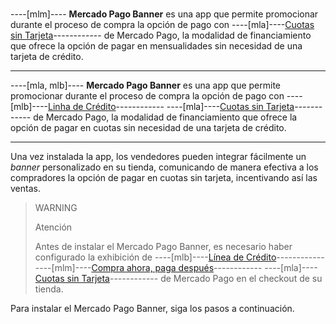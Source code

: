 # 

----[mlm]----
**Mercado Pago Banner** es una app que permite promocionar durante el proceso de compra la opción de pago con ----[mla]----[Cuotas sin Tarjeta](/developers/es/docs/shopify/integration-configuration/meses-sin-tarjeta)------------ de Mercado Pago, la modalidad de financiamiento que ofrece la opción de pagar en mensualidades sin necesidad de una tarjeta de crédito.

------------
----[mla, mlb]----
**Mercado Pago Banner** es una app que permite promocionar durante el proceso de compra la opción de pago con ----[mlb]----[Linha de Crédito](/developers/es/docs/shopify/integration-configuration/meses-sin-tarjeta)------------ ----[mla]----[Cuotas sin Tarjeta](/developers/es/docs/shopify/integration-configuration/meses-sin-tarjeta)------------ de Mercado Pago, la modalidad de financiamiento que ofrece la opción de pagar en cuotas sin necesidad de una tarjeta de crédito.

------------

Una vez instalada la app, los vendedores pueden integrar fácilmente un _banner_ personalizado en su tienda, comunicando de manera efectiva a los compradores la opción de pagar en cuotas sin tarjeta, incentivando así las ventas.

> WARNING
>
> Atención
>
> Antes de instalar el Mercado Pago Banner, es necesario haber configurado la exhibición de ----[mlb]----[Línea de Crédito](/developers/es/docs/shopify/integration-configuration/meses-sin-tarjeta)------------ ----[mlm]----[Compra ahora, paga después](/developers/es/docs/shopify/integration-configuration/meses-sin-tarjeta)------------ ----[mla]----[Cuotas sin Tarjeta](/developers/es/docs/shopify/integration-configuration/meses-sin-tarjeta)------------ de Mercado Pago en el checkout de su tienda.

Para instalar el Mercado Pago Banner, siga los pasos a continuación.

